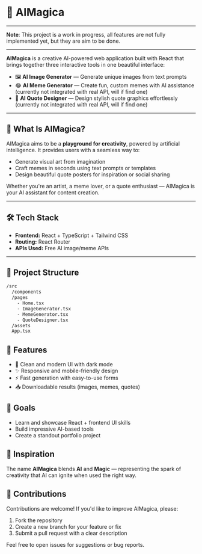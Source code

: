 # 🎨 AIMagica

---

**Note**: This project is a work in progress, all features are not fully implemented yet, but they are aim to be done.

---

**AIMagica** is a creative AI-powered web application built with React that brings together three interactive tools in one beautiful interface:

- 🖼️ **AI Image Generator** — Generate unique images from text prompts
- 😂 **AI Meme Generator** — Create fun, custom memes with AI assistance (currently not integrated with real API, will if find one)
- 💬 **AI Quote Designer** — Design stylish quote graphics effortlessly (currently not integrated with real API, will if find one)

---

## 🚀 What Is AIMagica?

AIMagica aims to be a **playground for creativity**, powered by artificial intelligence. It provides users with a seamless way to:

- Generate visual art from imagination
- Craft memes in seconds using text prompts or templates
- Design beautiful quote posters for inspiration or social sharing

Whether you're an artist, a meme lover, or a quote enthusiast — AIMagica is your AI assistant for content creation.

---

## 🛠️ Tech Stack

- **Frontend:** React + TypeScript + Tailwind CSS
- **Routing:** React Router
- **APIs Used:** Free AI image/meme APIs

---

## 📁 Project Structure

```bash
/src
  /components
  /pages
    - Home.tsx
    - ImageGenerator.tsx
    - MemeGenerator.tsx
    - QuoteDesigner.tsx
  /assets
  App.tsx
```

## 🌟 Features
- 🎨 Clean and modern UI with dark mode
- ✨ Responsive and mobile-friendly design
- ⚡ Fast generation with easy-to-use forms
- 📥 Downloadable results (images, memes, quotes)

## 📌 Goals
- Learn and showcase React + frontend UI skills
- Build impressive AI-based tools
- Create a standout portfolio project

## 🧠 Inspiration
The name **AIMagica** blends **AI** and **Magic** — representing the spark of creativity that AI can ignite when used the right way.


## 🤝 Contributions

Contributions are welcome! If you'd like to improve AIMagica, please:

1. Fork the repository
2. Create a new branch for your feature or fix
3. Submit a pull request with a clear description

Feel free to open issues for suggestions or bug reports.